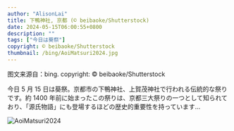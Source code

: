```yaml
---
author: "AlisonLai"
title: 下鴨神社, 京都 (© beibaoke/Shutterstock)
date: 2024-05-15T06:00:55+0800
description: ""
tags: ["今日は葵祭"]
copyright: © beibaoke/Shutterstock
thumbnail: /bing/AoiMatsuri2024.jpg
---
```

图文来源自：bing.  copyright: © beibaoke/Shutterstock

今日 5 月 15 日は葵祭。京都市の下鴨神社、上賀茂神社で行われる伝統的な祭りです。約 1400 年前に始まったこの祭りは、京都三大祭りの一つとして知られており、「源氏物語」にも登場するほどの歴史的重要性を持っています…

![AoiMatsuri2024](/bing/AoiMatsuri2024.jpg)
